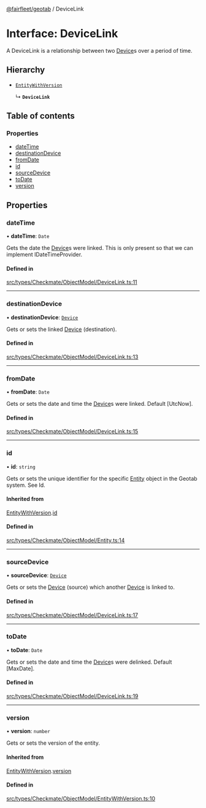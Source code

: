 [@fairfleet/geotab](../README.md) / DeviceLink

# Interface: DeviceLink

A DeviceLink is a relationship between two [Device](Device.md)s over a period of time.

## Hierarchy

- [`EntityWithVersion`](EntityWithVersion.md)

  ↳ **`DeviceLink`**

## Table of contents

### Properties

- [dateTime](DeviceLink.md#datetime)
- [destinationDevice](DeviceLink.md#destinationdevice)
- [fromDate](DeviceLink.md#fromdate)
- [id](DeviceLink.md#id)
- [sourceDevice](DeviceLink.md#sourcedevice)
- [toDate](DeviceLink.md#todate)
- [version](DeviceLink.md#version)

## Properties

### dateTime

• **dateTime**: `Date`

Gets the date the [Device](Device.md)s were linked. This is only present so that we can implement IDateTimeProvider.

#### Defined in

[src/types/Checkmate/ObjectModel/DeviceLink.ts:11](https://github.com/fairfleet/geotab/blob/ff38bfc/src/types/Checkmate/ObjectModel/DeviceLink.ts#L11)

___

### destinationDevice

• **destinationDevice**: [`Device`](Device.md)

Gets or sets the linked [Device](Device.md) (destination).

#### Defined in

[src/types/Checkmate/ObjectModel/DeviceLink.ts:13](https://github.com/fairfleet/geotab/blob/ff38bfc/src/types/Checkmate/ObjectModel/DeviceLink.ts#L13)

___

### fromDate

• **fromDate**: `Date`

Gets or sets the date and time the [Device](Device.md)s were linked. Default [UtcNow].

#### Defined in

[src/types/Checkmate/ObjectModel/DeviceLink.ts:15](https://github.com/fairfleet/geotab/blob/ff38bfc/src/types/Checkmate/ObjectModel/DeviceLink.ts#L15)

___

### id

• **id**: `string`

Gets or sets the unique identifier for the specific [Entity](Entity.md) object in the Geotab system. See Id.

#### Inherited from

[EntityWithVersion](EntityWithVersion.md).[id](EntityWithVersion.md#id)

#### Defined in

[src/types/Checkmate/ObjectModel/Entity.ts:14](https://github.com/fairfleet/geotab/blob/ff38bfc/src/types/Checkmate/ObjectModel/Entity.ts#L14)

___

### sourceDevice

• **sourceDevice**: [`Device`](Device.md)

Gets or sets the [Device](Device.md) (source) which another [Device](Device.md) is linked to.

#### Defined in

[src/types/Checkmate/ObjectModel/DeviceLink.ts:17](https://github.com/fairfleet/geotab/blob/ff38bfc/src/types/Checkmate/ObjectModel/DeviceLink.ts#L17)

___

### toDate

• **toDate**: `Date`

Gets or sets the date and time the [Device](Device.md)s were delinked. Default [MaxDate].

#### Defined in

[src/types/Checkmate/ObjectModel/DeviceLink.ts:19](https://github.com/fairfleet/geotab/blob/ff38bfc/src/types/Checkmate/ObjectModel/DeviceLink.ts#L19)

___

### version

• **version**: `number`

Gets or sets the version of the entity.

#### Inherited from

[EntityWithVersion](EntityWithVersion.md).[version](EntityWithVersion.md#version)

#### Defined in

[src/types/Checkmate/ObjectModel/EntityWithVersion.ts:10](https://github.com/fairfleet/geotab/blob/ff38bfc/src/types/Checkmate/ObjectModel/EntityWithVersion.ts#L10)
